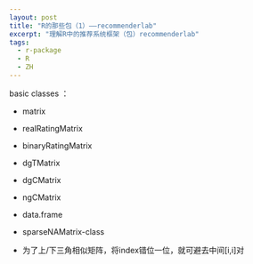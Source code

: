 ```yaml
---
layout: post
title: "R的那些包（1）——recommenderlab"
excerpt: "理解R中的推荐系统框架（包）recommenderlab"
tags:
  - r-package
  - R
  - ZH
---
```


basic classes ：
- matrix
- realRatingMatrix
- binaryRatingMatrix
- dgTMatrix
- dgCMatrix
- ngCMatrix
- data.frame
- sparseNAMatrix-class

- 为了上/下三角相似矩阵，将index错位一位，就可避去中间[i,i]对

```

```
